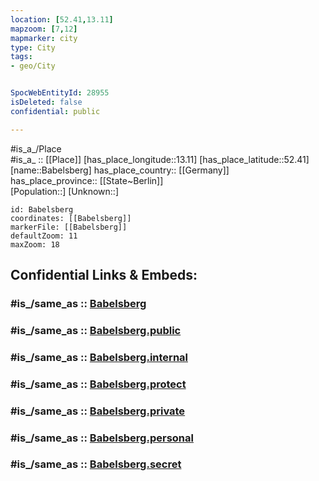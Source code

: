 ```yaml
---
location: [52.41,13.11] 
mapzoom: [7,12] 
mapmarker: city 
type: City
tags:
- geo/City


SpocWebEntityId: 28955
isDeleted: false
confidential: public

---
```

#is_a_/Place  
#is_a_ :: [[Place]] 
[has_place_longitude::13.11] 
[has_place_latitude::52.41] 
[name::Babelsberg] 
has_place_country:: [[Germany]]  
has_place_province:: [[State~Berlin]]  
[Population::] 
[Unknown::] 


```leaflet
id: Babelsberg
coordinates: [[Babelsberg]] 
markerFile: [[Babelsberg]] 
defaultZoom: 11 
maxZoom: 18
```


## Confidential Links & Embeds: 

### #is_/same_as :: [Babelsberg](/_Standards/Earth/Continent/Europe/Europe~Central/Germany/Germany~West/State~Berlin/cities~Berlin/Babelsberg.md) 

### #is_/same_as :: [Babelsberg.public](/_public/Earth/Continent/Europe/Europe~Central/Germany/Germany~West/State~Berlin/cities~Berlin/Babelsberg.public.md) 

### #is_/same_as :: [Babelsberg.internal](/_internal/Earth/Continent/Europe/Europe~Central/Germany/Germany~West/State~Berlin/cities~Berlin/Babelsberg.internal.md) 

### #is_/same_as :: [Babelsberg.protect](/_protect/Earth/Continent/Europe/Europe~Central/Germany/Germany~West/State~Berlin/cities~Berlin/Babelsberg.protect.md) 

### #is_/same_as :: [Babelsberg.private](/_private/Earth/Continent/Europe/Europe~Central/Germany/Germany~West/State~Berlin/cities~Berlin/Babelsberg.private.md) 

### #is_/same_as :: [Babelsberg.personal](/_personal/Earth/Continent/Europe/Europe~Central/Germany/Germany~West/State~Berlin/cities~Berlin/Babelsberg.personal.md) 

### #is_/same_as :: [Babelsberg.secret](/_secret/Earth/Continent/Europe/Europe~Central/Germany/Germany~West/State~Berlin/cities~Berlin/Babelsberg.secret.md)

